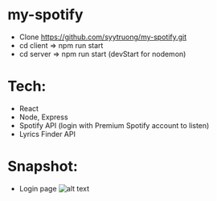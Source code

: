# my-spotify
- Clone https://github.com/syytruong/my-spotify.git
- cd client => npm run start
- cd server => npm run start (devStart for nodemon)
# Tech:
- React
- Node, Express
- Spotify API (login with Premium Spotify account to listen)
- Lyrics Finder API
# Snapshot:
- Login page
![alt text](https://github.com/syytruong/my-spotify/images/login.png?raw=true)
